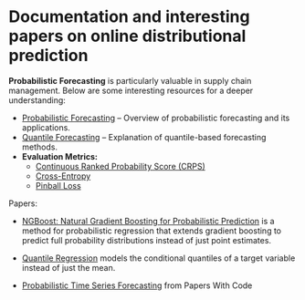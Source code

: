 # Documentation and interesting papers on online distributional prediction 

**Probabilistic Forecasting** is particularly valuable in supply chain management. Below are some interesting resources for a deeper understanding:  

- [Probabilistic Forecasting](https://www.lokad.com/probabilistic-forecasting-definition/) – Overview of probabilistic forecasting and its applications.  
- [Quantile Forecasting](https://www.lokad.com/quantile-regression-time-series-definition/) – Explanation of quantile-based forecasting methods.  
- **Evaluation Metrics:**  
  - [Continuous Ranked Probability Score (CRPS)](https://www.lokad.com/continuous-ranked-probability-score/)  
  - [Cross-Entropy](https://www.lokad.com/cross-entropy-definition/)  
  - [Pinball Loss](https://www.lokad.com/pinball-loss-function-definition/)



Papers:
- [NGBoost: Natural Gradient Boosting for Probabilistic Prediction](https://arxiv.org/pdf/1910.03225) is a method for probabilistic regression that extends gradient boosting to predict full probability distributions instead of just point estimates.
- [Quantile Regression](http://www.econ.uiuc.edu/~roger/research/rq/QRJEP.pdf) models the conditional quantiles of a target variable instead of just the mean.

- [Probabilistic Time Series Forecasting](https://paperswithcode.com/task/probabilistic-time-series-forecasting) from Papers With Code